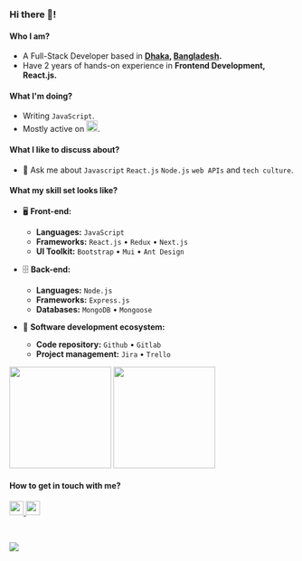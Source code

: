 <!--
[linkedin]: https://www.linkedin.com/in/md-najmus-sakib/
[email]: najmus2808@gmail.com -->

### Hi there 👋!

#### Who I am?

- A Full-Stack Developer based in **[Dhaka](https://en.wikipedia.org/wiki/Dhaka), [Bangladesh](https://en.wikipedia.org/wiki/Bangladesh).**
- Have 2 years of hands-on experience in **Frontend Development, React.js.**

#### What I'm doing?

- Writing `JavaScript`.
- Mostly active on <a href="https://www.linkedin.com/in/md-najmus-sakib/"><img src="https://cdn-icons-png.flaticon.com/512/174/174857.png" height=20></a>.
<!-- - Building **[CHT-Travel](https://cht-travel.netlify.app/)** as an travel agency project. -->

#### What I like to discuss about?

- 💬 Ask me about `Javascript` `React.js` `Node.js` `web APIs` and `tech culture`.

#### What my skill set looks like?

- 🖥 **Front-end:**

  - **Languages:** `JavaScript`
  - **Frameworks:** `React.js` • `Redux` • `Next.js` 
  - **UI Toolkit:** `Bootstrap` • `Mui` • `Ant Design`

- 🗄️ **Back-end:**

  - **Languages:** `Node.js`
  - **Frameworks:** `Express.js`
  - **Databases:** `MongoDB` • `Mongoose`

- 🎡 **Software development ecosystem:**

  - **Code repository:** `Github` • `Gitlab`
  - **Project management:** `Jira` • `Trello`

<!--Github Stats-->
<p float="left">
<img height="180em" src="https://github-readme-stats.vercel.app/api?username=najmus2808" /> 
<img height="180em" src="https://github-readme-stats.vercel.app/api/top-langs/?username=najmus2808"/>
</p>

#### How to get in touch with me?

<p left="center">
<a href="https://www.linkedin.com/in/md-najmus-sakib/">
  <img src="https://img.shields.io/badge/linkedin-%230077B5.svg?&style=for-the-badge&logo=linkedin&logoColor=white" height=25>
</a> 
<a href="mailto:najmus2808@gmail.com">
  <img src="https://img.shields.io/badge/Gmail-D14836?style=for-the-badge&logo=gmail&logoColor=white" height=25>
</a>
</p>

<br/>
<!-- GitHub Profile Views Counter -->

![](https://komarev.com/ghpvc/?username=najmus2808)
